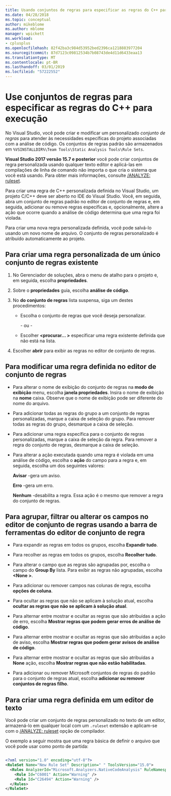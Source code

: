 ```yaml
---
title: Usando conjuntos de regras para especificar as regras do C++ para execução
ms.date: 04/28/2018
ms.topic: conceptual
author: mikeblome
ms.author: mblome
manager: wpickett
ms.workload:
- cplusplus
ms.openlocfilehash: 82f42ba3c984d53952bed2396ca1218883977204
ms.sourcegitcommit: 87d7123c09812534b7b08743de4d11d6433eaa13
ms.translationtype: MT
ms.contentlocale: pt-BR
ms.lasthandoff: 03/01/2019
ms.locfileid: "57222552"
---
```

# <a name="use-rule-sets-to-specify-the-c-rules-to-run"></a>Use conjuntos de regras para especificar as regras do C++ para execução

No Visual Studio, você pode criar e modificar um personalizado *conjunto de regras* para atender às necessidades específicas do projeto associadas com a análise de código. Os conjuntos de regras padrão são armazenados em `%VSINSTALLDIR%\Team Tools\Static Analysis Tools\Rule Sets`.

**Visual Studio 2017 versão 15.7 e posterior** você pode criar conjuntos de regra personalizada usando qualquer texto editor e aplicá-las em compilações de linha de comando não importa o que cria o sistema que você está usando. Para obter mais informações, consulte [/ANALYZE: ruleset](/cpp/build/reference/analyze-code-analysis).

Para criar uma regra de C++ personalizada definida no Visual Studio, um projeto C/C++ deve ser aberto no IDE do Visual Studio. Você, em seguida, abra um conjunto de regras padrão no editor de conjunto de regras e, em seguida, adicionar ou remove regras específicas e, opcionalmente, altere a ação que ocorre quando a análise de código determina que uma regra foi violada.

Para criar uma nova regra personalizada definida, você pode salvá-lo usando um novo nome de arquivo. O conjunto de regras personalizado é atribuído automaticamente ao projeto.

## <a name="to-create-a-custom-rule-from-a-single-existing-rule-set"></a>Para criar uma regra personalizada de um único conjunto de regras existente

1. No Gerenciador de soluções, abra o menu de atalho para o projeto e, em seguida, escolha **propriedades**.

2. Sobre o **propriedades** guia, escolha **análise de código**.

3. No **do conjunto de regras** lista suspensa, siga um destes procedimentos:

   - Escolha o conjunto de regras que você deseja personalizar.

     \- ou -

   - Escolher  **\<procurar... >** especificar uma regra existente definida que não está na lista.

4. Escolher **abrir** para exibir as regras no editor de conjunto de regras.

## <a name="to-modify-a-rule-set-in-the-rule-set-editor"></a>Para modificar uma regra definida no editor de conjunto de regras

- Para alterar o nome de exibição do conjunto de regras na **modo de exibição** menu, escolha **janela propriedades**. Insira o nome de exibição na **nome** caixa. Observe que o nome de exibição pode ser diferente do nome do arquivo.

- Para adicionar todas as regras do grupo a um conjunto de regras personalizadas, marque a caixa de seleção do grupo. Para remover todas as regras do grupo, desmarque a caixa de seleção.

- Para adicionar uma regra específica para o conjunto de regras personalizadas, marque a caixa de seleção da regra. Para remover a regra do conjunto de regras, desmarque a caixa de seleção.

- Para alterar a ação executada quando uma regra é violada em uma análise de código, escolha o **ação** do campo para a regra e, em seguida, escolha um dos seguintes valores:

     **Avisar** -gera um aviso.

     **Erro** -gera um erro.

     **Nenhum** -desabilita a regra. Essa ação é o mesmo que remover a regra do conjunto de regras.

## <a name="to-group-filter-or-change-the-fields-in-the-rule-set-editor-by-using-the-rule-set-editor-toolbar"></a>Para agrupar, filtrar ou alterar os campos no editor de conjunto de regras usando a barra de ferramentas do editor de conjunto de regra

- Para expandir as regras em todos os grupos, escolha **Expandir tudo**.

- Para recolher as regras em todos os grupos, escolha **Recolher tudo**.

- Para alterar o campo que as regras são agrupadas por, escolha o campo do **Group By** lista. Para exibir as regras não agrupadas, escolha  **\<None >**.

- Para adicionar ou remover campos nas colunas de regra, escolha **opções de coluna**.

- Para ocultar as regras que não se aplicam à solução atual, escolha **ocultar as regras que não se aplicam à solução atual**.

- Para alternar entre mostrar e ocultar as regras que são atribuídas a ação de erro, escolha **Mostrar regras que podem gerar erros de análise de código**.

- Para alternar entre mostrar e ocultar as regras que são atribuídas a ação de aviso, escolha **Mostrar regras que podem gerar avisos de análise de código**.

- Para alternar entre mostrar e ocultar as regras que são atribuídas a **None** ação, escolha **Mostrar regras que não estão habilitadas**.

- Para adicionar ou remover Microsoft conjuntos de regras do padrão para o conjunto de regras atual, escolha **adicionar ou remover conjuntos de regras filho**.

## <a name="to-create-a-rule-set-in-a-text-editor"></a>Para criar uma regra definida em um editor de texto

Você pode criar um conjunto de regras personalizado no texto de um editor, armazená-lo em qualquer local com um `.ruleset` extensão e aplicam-se com o [/ANALYZE: ruleset](/cpp/build/reference/analyze-code-analysis) opção de compilador.

O exemplo a seguir mostra que uma regra básica de definir o arquivo que você pode usar como ponto de partida:

```xml

<?xml version="1.0" encoding="utf-8"?>
<RuleSet Name="New Rule Set" Description=" " ToolsVersion="15.0">
  <Rules AnalyzerId="Microsoft.Analyzers.NativeCodeAnalysis" RuleNamespace="Microsoft.Rules.Native">
    <Rule Id="C6001" Action="Warning" />
    <Rule Id="C26494" Action="Warning" />
  </Rules>
</RuleSet>
```
